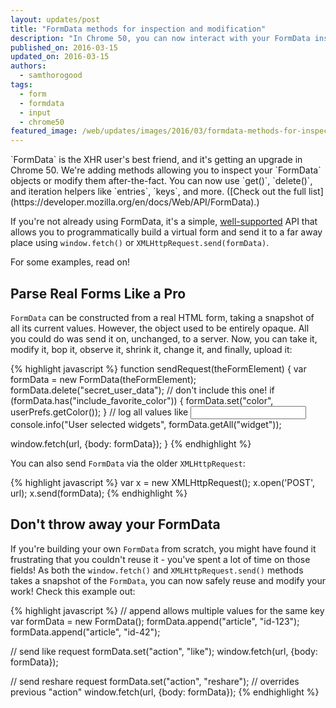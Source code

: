 ```yaml
---
layout: updates/post
title: "FormData methods for inspection and modification"
description: "In Chrome 50, you can now interact with your FormData instances before sending them on their journey."
published_on: 2016-03-15
updated_on: 2016-03-15
authors:
  - samthorogood
tags:
  - form
  - formdata
  - input
  - chrome50
featured_image: /web/updates/images/2016/03/formdata-methods-for-inspection-and-modification/form.png
---
```


<p class="intro">
`FormData` is the XHR user's best friend, and it's getting an upgrade in Chrome 50.
We're adding methods allowing you to inspect your `FormData` objects or modify them after-the-fact.
You can now use `get()`, `delete()`, and iteration helpers like `entries`, `keys`, and more. ([Check out the full list](https://developer.mozilla.org/en/docs/Web/API/FormData).)
  </p>

If you're not already using FormData, it's a simple, [well-supported](http://caniuse.com/#feat=xhr2) API that allows you to programmatically build a virtual form and send it to a far away place using `window.fetch()` or `XMLHttpRequest.send(formData)`.

For some examples, read on!

## Parse Real Forms Like a Pro

`FormData` can be constructed from a real HTML form, taking a snapshot of all its current values.
However, the object used to be entirely opaque. All you could do was send it on, unchanged, to a server.
Now, you can take it, modify it, bop it, observe it, shrink it, change it, and finally, upload it:

{% highlight javascript %}
function sendRequest(theFormElement) {
  var formData = new FormData(theFormElement);
  formData.delete("secret_user_data"); // don't include this one!
  if (formData.has("include_favorite_color")) {
    formData.set("color", userPrefs.getColor());
  }
  // log all values like <input name="widget">
  console.info("User selected widgets", formData.getAll("widget"));

  window.fetch(url, {body: formData});
}
{% endhighlight %}

You can also send `FormData` via the older `XMLHttpRequest`:

{% highlight javascript %}
  var x = new XMLHttpRequest();
  x.open('POST', url);
  x.send(formData);
{% endhighlight %}

## Don't throw away your FormData

If you're building your own `FormData` from scratch, you might have found it frustrating that you couldn't reuse it - you've spent a lot of time on those fields!
As both the `window.fetch()` and `XMLHttpRequest.send()` methods takes a snapshot of the `FormData`, you can now safely reuse and modify your work!
Check this example out:

{% highlight javascript %}
  // append allows multiple values for the same key
  var formData = new FormData();
  formData.append("article", "id-123");
  formData.append("article", "id-42");

  // send like request
  formData.set("action", "like");
  window.fetch(url, {body: formData});

  // send reshare request
  formData.set("action", "reshare");  // overrides previous "action"
  window.fetch(url, {body: formData});
{% endhighlight %}
